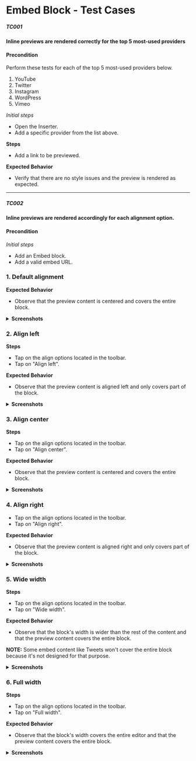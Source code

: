 # Embed Block - Test Cases
##### TC001

**Inline previews are rendered correctly for the top 5 most-used providers**

#### **Precondition**

Perform these tests for each of the top 5 most-used providers below. 
 1. YouTube
 2. Twitter
 3. Instagram
 4. WordPress
 5. Vimeo

*Initial steps* 

- Open the Inserter. 
- Add a specific provider from the list above. 

**Steps**
- Add a link to be previewed. 

**Expected Behavior**
- Verify that there are no style issues and the preview is rendered as expected.

--------------------------------------------------------------------------------

##### TC002

**Inline previews are rendered accordingly for each alignment option.**

#### **Precondition**

*Initial steps* 

- Add an Embed block.
- Add a valid embed URL.

### 1. Default alignment

**Expected Behavior**
- Observe that the preview content is centered and covers the entire block.


<details><summary><strong>Screenshots</strong></summary>

#### Resize mode ON

Native editor|Web editor|Tablet preview
--|--|--
<img width="435" alt="align-empty-resize-native" src="https://user-images.githubusercontent.com/14905380/129926919-8a6a6fda-82ec-4ce6-93f8-ba2644f974ab.png">|<img width="817" alt="align-empty-resize-web" src="https://user-images.githubusercontent.com/14905380/129926934-44bd11b3-057e-49ea-b7d0-dde66947d781.png">|<img width="645" alt="align-empty-resize-preview" src="https://user-images.githubusercontent.com/14905380/129926944-b874271c-1219-4a67-aac7-522a237b1407.png">

#### Resize mode OFF

Native editor|Web editor|Tablet preview
--|--|--
<img width="438" alt="align-empty-no-resize-native" src="https://user-images.githubusercontent.com/14905380/129927067-3ef74173-b8b7-4913-b925-d981557dd124.png">|<img width="816" alt="align-empty-no-resize-web" src="https://user-images.githubusercontent.com/14905380/129927079-6e1d3d99-b827-4670-98a1-f3feced2a6ba.png">|<img width="643" alt="align-empty-no-resize-preview" src="https://user-images.githubusercontent.com/14905380/129927086-6e85f194-77c6-4b3e-97db-5903e1e7b805.png">

</details>

### 2. Align left

**Steps**
- Tap on the align options located in the toolbar.
- Tap on "Align left".

**Expected Behavior**
- Observe that the preview content is aligned left and only covers part of the block.

<details><summary><strong>Screenshots</strong></summary>

#### Resize mode ON

Native editor|Web editor|Tablet preview
--|--|--
<img width="439" alt="align-left-resize-native" src="https://user-images.githubusercontent.com/14905380/129927325-69594b69-3072-49e7-a5db-68b9648e7af3.png">|<img width="796" alt="align-left-resize-web" src="https://user-images.githubusercontent.com/14905380/129927335-94c87703-0780-43f3-bfb4-d714eee431ba.png">|<img width="630" alt="align-left-resize-preview" src="https://user-images.githubusercontent.com/14905380/129927342-3b833c40-c41e-409d-9829-c9502438b06f.png">

#### Resize mode OFF

Native editor|Web editor|Tablet preview
--|--|--
<img width="440" alt="align-left-no-resize-native" src="https://user-images.githubusercontent.com/14905380/129927356-7fc2be60-ace4-422e-a1a8-ae31dd1ebdf9.png">|<img width="819" alt="align-left-no-resize-web" src="https://user-images.githubusercontent.com/14905380/129927360-42af644c-d8ed-4ceb-a245-25c2bbeab7c5.png">|<img width="630" alt="align-left-no-resize-preview" src="https://user-images.githubusercontent.com/14905380/129927364-3d1a1d93-7f7c-4774-811c-bd6635f2ecbe.png">

</details>

### 3. Align center

**Steps**
- Tap on the align options located in the toolbar.
- Tap on "Align center".

**Expected Behavior**
- Observe that the preview content is centered and covers the entire block.

<details><summary><strong>Screenshots</strong></summary>

#### Resize mode ON

Native editor|Web editor|Tablet preview
--|--|--
<img width="439" alt="align-center-resize-native" src="https://user-images.githubusercontent.com/14905380/129927613-af8b19e0-ee8a-44e3-90d6-f30c48f56fda.png">|<img width="808" alt="align-center-resize-web" src="https://user-images.githubusercontent.com/14905380/129927622-db1a9446-ee83-49ee-89e8-0754270dc60e.png">|<img width="634" alt="align-center-resize-preview" src="https://user-images.githubusercontent.com/14905380/129927628-5f4c2f2e-82bf-473c-af82-91c8f969ab84.png">

#### Resize mode OFF

Native editor|Web editor|Tablet preview
--|--|--
<img width="439" alt="align-center-no-resize-native" src="https://user-images.githubusercontent.com/14905380/129927650-2e9c6f8d-3e47-4a46-ada0-650e0b6c8f4f.png">|<img width="809" alt="align-center-no-resize-web" src="https://user-images.githubusercontent.com/14905380/129927656-78a18b82-fb29-4181-a6cd-e223f64e23a4.png">|<img width="635" alt="align-center-no-resize-preview" src="https://user-images.githubusercontent.com/14905380/129927667-b4e3afaf-fcf4-474b-8e9a-79dff073277b.png">

</details>

### 4. Align right
- Tap on the align options located in the toolbar.
- Tap on "Align right".

**Expected Behavior**
- Observe that the preview content is aligned right and only covers part of the block.

<details><summary><strong>Screenshots</strong></summary>

#### Resize mode ON

Native editor|Web editor|Tablet preview
--|--|--
<img width="434" alt="align-right-resize-native" src="https://user-images.githubusercontent.com/14905380/129927534-a9b19102-a84c-4313-89fc-d230747a8706.png">|<img width="814" alt="align-right-resize-web" src="https://user-images.githubusercontent.com/14905380/129927545-08fa735e-1a72-4a82-bd9f-409b74b790de.png">|<img width="640" alt="align-right-resize-preview" src="https://user-images.githubusercontent.com/14905380/129927551-57ebdb73-936c-4bec-b776-36586e05951d.png">

#### Resize mode OFF

Native editor|Web editor|Tablet preview
--|--|--
<img width="442" alt="align-right-no-resize-native" src="https://user-images.githubusercontent.com/14905380/129927566-87f7e447-f4a0-4cf6-9074-0d27b7192a30.png">|<img width="818" alt="align-right-no-resize-web" src="https://user-images.githubusercontent.com/14905380/129927569-48b33d5a-a561-4d56-8045-e96f2be05d47.png">|<img width="640" alt="align-right-no-resize-preview" src="https://user-images.githubusercontent.com/14905380/129927572-0fa2bbcf-c135-4824-b36b-75c239d51688.png">

</details>

### 5. Wide width
**Steps**
- Tap on the align options located in the toolbar.
- Tap on "Wide width".

**Expected Behavior**
- Observe that the block's width is wider than the rest of the content and that the preview content covers the entire block.

**NOTE:** Some embed content like Tweets won't cover the entire block because it's not designed for that purpose.

<details><summary><strong>Screenshots</strong></summary>

#### Resize mode ON

Native editor|Web editor|Tablet preview
--|--|--
<img width="742" alt="wide-width-resize-native" src="https://user-images.githubusercontent.com/14905380/129927759-4442384b-aa67-4e1b-8c3c-e6e2075883ac.png">|<img width="1067" alt="wide-width-resize-web" src="https://user-images.githubusercontent.com/14905380/129927764-581596b0-6320-4967-a4f7-977e58ffb5a1.png">|<img width="904" alt="wide-width-resize-preview" src="https://user-images.githubusercontent.com/14905380/129927767-1d91e2d3-77c9-42af-93d6-3c859f8e99df.png">

#### Resize mode OFF

Native editor|Web editor|Tablet preview
--|--|--
<img width="745" alt="wide-width-no-resize-native" src="https://user-images.githubusercontent.com/14905380/129927789-b3bf02c3-c373-4883-a7f6-be832d5e6968.png">|<img width="1060" alt="wide-width-no-resize-web" src="https://user-images.githubusercontent.com/14905380/129927810-8a92ba7b-2e31-461f-b9fa-b1e3c878b292.png">|<img width="709" alt="wide-width-no-resize-preview" src="https://user-images.githubusercontent.com/14905380/129927817-a7035b18-e6f5-48db-be78-30536c79b4c6.png">

</details>

### 6. Full width
**Steps**
- Tap on the align options located in the toolbar.
- Tap on "Full width".

**Expected Behavior**
- Observe that the block's width covers the entire editor and that the preview content covers the entire block.



<details><summary><strong>Screenshots</strong></summary>

#### Resize mode ON

Native editor|Web editor|Tablet preview
--|--|--
<img width="770" alt="full-width-resize-native" src="https://user-images.githubusercontent.com/14905380/129928311-d1130c3c-05c8-4634-904c-59e7f71e4ed1.png">|<img width="1331" alt="full-width-resize-web" src="https://user-images.githubusercontent.com/14905380/129928322-dd75017e-2d5c-4d8c-9a75-90302cc00e57.png">|<img width="941" alt="full-width-resize-preview" src="https://user-images.githubusercontent.com/14905380/129928327-ac40fb2b-8f88-42fe-b7d0-90d09b4ec52f.png">

#### Resize mode OFF

Native editor|Web editor|Tablet preview
--|--|--
<img width="760" alt="full-width-no-resize-native" src="https://user-images.githubusercontent.com/14905380/129928356-bd14f624-b100-4ecf-b9c0-b9bbd5711e56.png">|<img width="1290" alt="full-width-no-resize-web" src="https://user-images.githubusercontent.com/14905380/129928373-5045c28e-5d27-443b-abe2-7a07fcc3ded1.png">|<img width="712" alt="full-width-no-resize-preview" src="https://user-images.githubusercontent.com/14905380/129928378-658de132-b5d0-466c-98cb-536ddfbff252.png">

</details>
